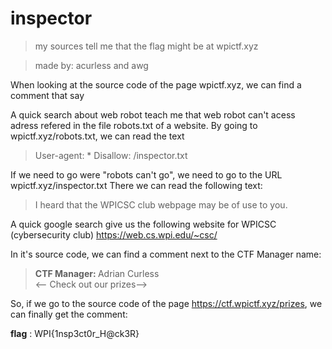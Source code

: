# inspector

> my sources tell me that the flag might be at wpictf.xyz

> made by: acurless and awg




When looking at the source code of the page wpictf.xyz, we can find a comment that say

> <!-- If you are looking for a WPI{FLAG}, you CANT be a robot! --> 

 
A quick search about web robot teach me that web robot can't acess adress refered in the file robots.txt of a website.
By going to wpictf.xyz/robots.txt, we can read the text
>   User-agent: * Disallow: /inspector.txt

If we need to go were "robots can't go", we need to go to the URL wpictf.xyz/inspector.txt
There we can read the following text:
>  I heard that the WPICSC club webpage may be of use to you.

A quick google search give us the following website for WPICSC (cybersecurity club)
  https://web.cs.wpi.edu/~csc/

In it's source code, we can find a comment next to the CTF Manager name:
>  <p><b>CTF Manager: </b>Adrian Curless<br> <-- Check out our prizes-->
  
 So, if we go to the source code of the page https://ctf.wpictf.xyz/prizes, we can finally get the comment:
>   <!--WPI{1nsp3ct0r\_H@ck3R} -->
   
 **flag** : WPI{1nsp3ct0r\_H@ck3R}
